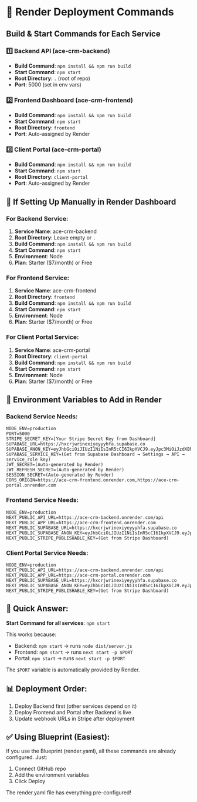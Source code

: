 # 🚀 Render Deployment Commands

## Build & Start Commands for Each Service

### 1️⃣ Backend API (ace-crm-backend)
- **Build Command**: `npm install && npm run build`
- **Start Command**: `npm start`
- **Root Directory**: `.` (root of repo)
- **Port**: 5000 (set in env vars)

### 2️⃣ Frontend Dashboard (ace-crm-frontend)
- **Build Command**: `npm install && npm run build`
- **Start Command**: `npm start`
- **Root Directory**: `frontend`
- **Port**: Auto-assigned by Render

### 3️⃣ Client Portal (ace-crm-portal)
- **Build Command**: `npm install && npm run build`
- **Start Command**: `npm start`
- **Root Directory**: `client-portal`
- **Port**: Auto-assigned by Render

## 📝 If Setting Up Manually in Render Dashboard

### For Backend Service:
1. **Service Name**: ace-crm-backend
2. **Root Directory**: Leave empty or `.`
3. **Build Command**: `npm install && npm run build`
4. **Start Command**: `npm start`
5. **Environment**: Node
6. **Plan**: Starter ($7/month) or Free

### For Frontend Service:
1. **Service Name**: ace-crm-frontend
2. **Root Directory**: `frontend`
3. **Build Command**: `npm install && npm run build`
4. **Start Command**: `npm start`
5. **Environment**: Node
6. **Plan**: Starter ($7/month) or Free

### For Client Portal Service:
1. **Service Name**: ace-crm-portal
2. **Root Directory**: `client-portal`
3. **Build Command**: `npm install && npm run build`
4. **Start Command**: `npm start`
5. **Environment**: Node
6. **Plan**: Starter ($7/month) or Free

## 🔑 Environment Variables to Add in Render

### Backend Service Needs:
```
NODE_ENV=production
PORT=5000
STRIPE_SECRET_KEY=[Your Stripe Secret Key from Dashboard]
SUPABASE_URL=https://hxcrjwrinexiyeyyyhfa.supabase.co
SUPABASE_ANON_KEY=eyJhbGciOiJIUzI1NiIsInR5cCI6IkpXVCJ9.eyJpc3MiOiJzdXBhYmFzZSIsInJlZiI6Imh4Y3Jqd3JpbmV4aXlleXl5aGZhIiwicm9sZSI6ImFub24iLCJpYXQiOjE3NTQ1MDcyMTQsImV4cCI6MjA3MDA4MzIxNH0.UgHQzFICQqj5AAJty3PXqsEqL9s2NPRXyxIss1515M4
SUPABASE_SERVICE_KEY=(Get from Supabase Dashboard → Settings → API → service_role key)
JWT_SECRET=(Auto-generated by Render)
JWT_REFRESH_SECRET=(Auto-generated by Render)
SESSION_SECRET=(Auto-generated by Render)
CORS_ORIGIN=https://ace-crm-frontend.onrender.com,https://ace-crm-portal.onrender.com
```

### Frontend Service Needs:
```
NODE_ENV=production
NEXT_PUBLIC_API_URL=https://ace-crm-backend.onrender.com/api
NEXT_PUBLIC_APP_URL=https://ace-crm-frontend.onrender.com
NEXT_PUBLIC_SUPABASE_URL=https://hxcrjwrinexiyeyyyhfa.supabase.co
NEXT_PUBLIC_SUPABASE_ANON_KEY=eyJhbGciOiJIUzI1NiIsInR5cCI6IkpXVCJ9.eyJpc3MiOiJzdXBhYmFzZSIsInJlZiI6Imh4Y3Jqd3JpbmV4aXlleXl5aGZhIiwicm9sZSI6ImFub24iLCJpYXQiOjE3NTQ1MDcyMTQsImV4cCI6MjA3MDA4MzIxNH0.UgHQzFICQqj5AAJty3PXqsEqL9s2NPRXyxIss1515M4
NEXT_PUBLIC_STRIPE_PUBLISHABLE_KEY=(Get from Stripe Dashboard)
```

### Client Portal Service Needs:
```
NODE_ENV=production
NEXT_PUBLIC_API_URL=https://ace-crm-backend.onrender.com/api
NEXT_PUBLIC_APP_URL=https://ace-crm-portal.onrender.com
NEXT_PUBLIC_SUPABASE_URL=https://hxcrjwrinexiyeyyyhfa.supabase.co
NEXT_PUBLIC_SUPABASE_ANON_KEY=eyJhbGciOiJIUzI1NiIsInR5cCI6IkpXVCJ9.eyJpc3MiOiJzdXBhYmFzZSIsInJlZiI6Imh4Y3Jqd3JpbmV4aXlleXl5aGZhIiwicm9sZSI6ImFub24iLCJpYXQiOjE3NTQ1MDcyMTQsImV4cCI6MjA3MDA4MzIxNH0.UgHQzFICQqj5AAJty3PXqsEqL9s2NPRXyxIss1515M4
NEXT_PUBLIC_STRIPE_PUBLISHABLE_KEY=(Get from Stripe Dashboard)
```

## 🎯 Quick Answer:

**Start Command for all services**: `npm start`

This works because:
- Backend: `npm start` → runs `node dist/server.js`
- Frontend: `npm start` → runs `next start -p $PORT`
- Portal: `npm start` → runs `next start -p $PORT`

The `$PORT` variable is automatically provided by Render.

## 📊 Deployment Order:

1. Deploy Backend first (other services depend on it)
2. Deploy Frontend and Portal after Backend is live
3. Update webhook URLs in Stripe after deployment

## ✅ Using Blueprint (Easiest):

If you use the Blueprint (render.yaml), all these commands are already configured. Just:
1. Connect GitHub repo
2. Add the environment variables
3. Click Deploy

The render.yaml file has everything pre-configured!